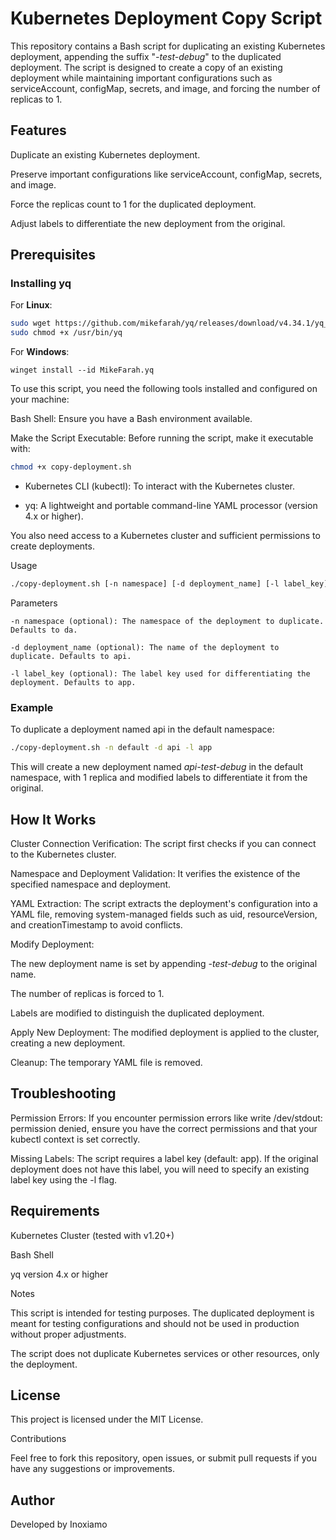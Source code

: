 # Kubernetes Deployment Copy Script

This repository contains a Bash script for duplicating an existing Kubernetes deployment, appending the suffix "*-test-debug*" to the duplicated deployment. The script is designed to create a copy of an existing deployment while maintaining important configurations such as serviceAccount, configMap, secrets, and image, and forcing the number of replicas to 1.

## Features

Duplicate an existing Kubernetes deployment.

Preserve important configurations like serviceAccount, configMap, secrets, and image.

Force the replicas count to 1 for the duplicated deployment.

Adjust labels to differentiate the new deployment from the original.

## Prerequisites


### Installing yq

For **Linux**:
```bash
sudo wget https://github.com/mikefarah/yq/releases/download/v4.34.1/yq_linux_amd64 -O /usr/bin/yq
sudo chmod +x /usr/bin/yq
```

For **Windows**:
```shell
winget install --id MikeFarah.yq
```


To use this script, you need the following tools installed and configured on your machine:

Bash Shell: Ensure you have a Bash environment available.

Make the Script Executable: Before running the script, make it executable with:
```bash
chmod +x copy-deployment.sh
```

* Kubernetes CLI (kubectl): To interact with the Kubernetes cluster.

* yq: A lightweight and portable command-line YAML processor (version 4.x or higher).

You also need access to a Kubernetes cluster and sufficient permissions to create deployments.

Usage

```bash
./copy-deployment.sh [-n namespace] [-d deployment_name] [-l label_key]
```

Parameters
```
-n namespace (optional): The namespace of the deployment to duplicate. Defaults to da.

-d deployment_name (optional): The name of the deployment to duplicate. Defaults to api.

-l label_key (optional): The label key used for differentiating the deployment. Defaults to app.
```

### Example

To duplicate a deployment named api in the default namespace:

```bash
./copy-deployment.sh -n default -d api -l app
```

This will create a new deployment named *api-test-debug* in the default namespace, with 1 replica and modified labels to differentiate it from the original.

## How It Works

Cluster Connection Verification: The script first checks if you can connect to the Kubernetes cluster.

Namespace and Deployment Validation: It verifies the existence of the specified namespace and deployment.

YAML Extraction: The script extracts the deployment's configuration into a YAML file, removing system-managed fields such as uid, resourceVersion, and creationTimestamp to avoid conflicts.

Modify Deployment:

The new deployment name is set by appending *-test-debug* to the original name.

The number of replicas is forced to 1.

Labels are modified to distinguish the duplicated deployment.

Apply New Deployment: The modified deployment is applied to the cluster, creating a new deployment.

Cleanup: The temporary YAML file is removed.

## Troubleshooting

Permission Errors: If you encounter permission errors like write /dev/stdout: permission denied, ensure you have the correct permissions and that your kubectl context is set correctly.

Missing Labels: The script requires a label key (default: app). If the original deployment does not have this label, you will need to specify an existing label key using the -l flag.

## Requirements

Kubernetes Cluster (tested with v1.20+)

Bash Shell

yq version 4.x or higher

Notes

This script is intended for testing purposes. The duplicated deployment is meant for testing configurations and should not be used in production without proper adjustments.

The script does not duplicate Kubernetes services or other resources, only the deployment.

## License

This project is licensed under the MIT License.

Contributions

Feel free to fork this repository, open issues, or submit pull requests if you have any suggestions or improvements.

## Author

Developed by Inoxiamo
